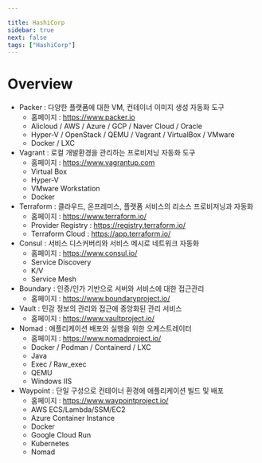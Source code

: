 ```yaml
---

title: HashiCorp
sidebar: true
next: false
tags: ["HashiCorp"]
---
```


# Overview

- Packer : 다양한 플랫폼에 대한 VM, 컨테이너 이미지 생성 자동화 도구
    - 홈페이지 : <https://www.packer.io>
    - Alicloud / AWS / Azure / GCP / Naver Cloud / Oracle
    - Hyper-V / OpenStack / QEMU / Vagrant / VirtualBox / VMware
    - Docker / LXC
- Vagrant : 로컬 개발환경을 관리하는 프로비저닝 자동화 도구
    - 홈페이지 : <https://www.vagrantup.com>
    - Virtual Box
    - Hyper-V
    - VMware Workstation
    - Docker
- Terraform : 클라우드, 온프레미스, 플랫폼 서비스의 리소스 프로비저닝과 자동화
    - 홈페이지 : <https://www.terraform.io/>
    - Provider Registry : <https://registry.terraform.io/>
    - Terraform Cloud : <https://app.terraform.io/>
- Consul : 서비스 디스커버리와 서비스 메시로 네트워크 자동화
    - 홈페이지 : <https://www.consul.io/>
    - Service Discovery
    - K/V
    - Service Mesh
- Boundary : 인증/인가 기반으로 서버와 서비스에 대한 접근관리
    - 홈페이지 : <https://www.boundaryproject.io/>
- Vault : 민감 정보의 관리와 접근에 중앙화된 관리 서비스
    - 홈페이지 : <https://www.vaultproject.io/>
- Nomad : 애플리케이션 배포와 실행을 위한 오케스트레이터
    - 홈페이지 : <https://www.nomadproject.io/>
    - Docker / Podman / Containerd / LXC
    - Java
    - Exec / Raw_exec
    - QEMU
    - Windows IIS
- Waypoint : 단일 구성으로 컨테이너 환경에 애플리케이션 빌드 및 배포
    - 홈페이지 : <https://www.waypointproject.io/>
    - AWS ECS/Lambda/SSM/EC2
    - Azure Container Instance
    - Docker
    - Google Cloud Run
    - Kubernetes
    - Nomad

